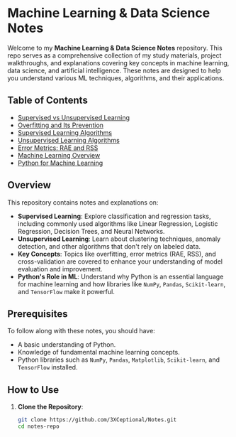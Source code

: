 # Machine Learning & Data Science Notes

Welcome to my **Machine Learning & Data Science Notes** repository. This repo serves as a comprehensive collection of my study materials, project walkthroughs, and explanations covering key concepts in machine learning, data science, and artificial intelligence. These notes are designed to help you understand various ML techniques, algorithms, and their applications.

## Table of Contents

- [Supervised vs Unsupervised Learning](notes/supervised_unsupervised_learning.md)
- [Overfitting and Its Prevention](notes/overfitting.md)
- [Supervised Learning Algorithms](notes/supervised_learning_algorithms.md)
- [Unsupervised Learning Algorithms](notes/unsupervised_learning_algorithms.md)
- [Error Metrics: RAE and RSS](notes/error_metrics.md)
- [Machine Learning Overview](notes/machine_learning_overview.md)
- [Python for Machine Learning](notes/python_machine_learning.md)

## Overview

This repository contains notes and explanations on:
- **Supervised Learning**: Explore classification and regression tasks, including commonly used algorithms like Linear Regression, Logistic Regression, Decision Trees, and Neural Networks.
- **Unsupervised Learning**: Learn about clustering techniques, anomaly detection, and other algorithms that don't rely on labeled data.
- **Key Concepts**: Topics like overfitting, error metrics (RAE, RSS), and cross-validation are covered to enhance your understanding of model evaluation and improvement.
- **Python's Role in ML**: Understand why Python is an essential language for machine learning and how libraries like `NumPy`, `Pandas`, `Scikit-learn`, and `TensorFlow` make it powerful.

## Prerequisites

To follow along with these notes, you should have:
- A basic understanding of Python.
- Knowledge of fundamental machine learning concepts.
- Python libraries such as `NumPy`, `Pandas`, `Matplotlib`, `Scikit-learn`, and `TensorFlow` installed.

## How to Use

1. **Clone the Repository**:
   ```bash
   git clone https://github.com/3XCeptional/Notes.git
   cd notes-repo
